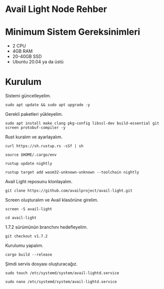 # Avail Light Node Rehber



# Minimum Sistem Gereksinimleri

* 2 CPU
* 4GB RAM
* 20-40GB SSD
* Ubuntu 20.04 ya da üstü

# Kurulum

Sistemi güncelleyelim.

```
sudo apt update && sudo apt upgrade -y
```
Gerekli paketleri yükleyelim.

```
sudo apt install make clang pkg-config libssl-dev build-essential git screen protobuf-compiler -y
```
Rust kuralım ve ayarlayalım.

```
curl https://sh.rustup.rs -sSf | sh
```
```
source $HOME/.cargo/env
```
```
rustup update nightly
```
```
rustup target add wasm32-unknown-unknown --toolchain nightly
```
Avail Light reposunu klonlayalım.

```
git clone https://github.com/availproject/avail-light.git
```
Screen oluşturalım ve Avail klasörüne girelim.

```
screen -S avail-light
```
```
cd avail-light
```

1.7.2 sürümünün branchını hedefleyelim.

```
git checkout v1.7.2
```

Kurulumu yapalım.

```
cargo build --release
```

Şimdi servis dosyası oluşturacağız.

```
sudo touch /etc/systemd/system/avail-lightd.service
```
```
sudo nano /etc/systemd/system/avail-lightd.service
```
